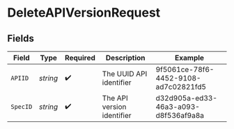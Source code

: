 # DeleteAPIVersionRequest


## Fields

| Field                                | Type                                 | Required                             | Description                          | Example                              |
| ------------------------------------ | ------------------------------------ | ------------------------------------ | ------------------------------------ | ------------------------------------ |
| `APIID`                              | *string*                             | :heavy_check_mark:                   | The UUID API identifier              | 9f5061ce-78f6-4452-9108-ad7c02821fd5 |
| `SpecID`                             | *string*                             | :heavy_check_mark:                   | The API version identifier           | d32d905a-ed33-46a3-a093-d8f536af9a8a |